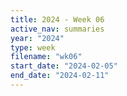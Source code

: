 ```yaml
---
title: 2024 - Week 06
active_nav: summaries
year: "2024"
type: week
filename: "wk06"
start_date: "2024-02-05"
end_date: "2024-02-11"
---
```

